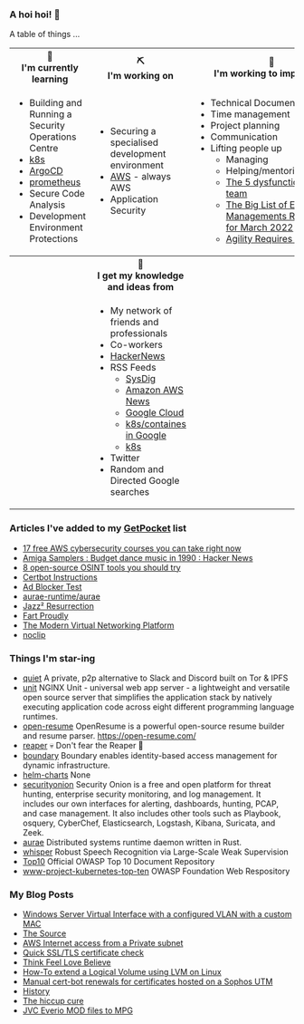 ### A hoi hoi! 👋

A table of things ...

<table>
    <tr>
        <th>🌱<br/>I'm currently learning</th>
        <th>⛏<br/> I'm working on</th>
        <th>🚧<br/>I'm working to improve on</th>
    </tr>
    <tr>
        <td>
            <ul>
                <li>Building and Running a Security Operations Centre</li>
                <li><a href="https://kubernetes.io/">k8s</a></li>
                <li><a href="https://argoproj.github.io/">ArgoCD</a></li>
                <li><a href="https://prometheus.io/">prometheus</a></li>
                <li>Secure Code Analysis</li>
                <li>Development Environment Protections</li>
            </ul>
        </td>
        <td>
            <ul>
                <li>Securing a specialised development environment</li>
                <li><a href="https://aws.amazon.com/">AWS</a> - always AWS</li>
                <li>Application Security</li>
            </ul>
        </td>
        <td>
            <ul>
                <li>Technical Documentation</li>
                <li>Time management</li>
                <li>Project planning</li>
                <li>Communication</li>
                <li>Lifting people up
                    <ul>
                      <li>Managing</li>
                      <li>Helping/mentoring/coaching</li>
                      <li><a href="https://valid.com/5-dysfunctions-of-a-team/">The 5 dysfunctions of a team</a></li>
                      <li><a href="https://practicallyleading.dev/the-big-list-of-engineering-management-resources-march-2022">The Big List of Engineering Managements Resources - for March 2022</a></li>
                      <li><a href="https://www.industriallogic.com/blog/agility-requires-balance/">Agility Requires Balance</a></li>
                    </ul>
                </li>
            </ul>
        </td>
    </tr>
    <tr>
        <th>&nbsp;</th>
        <th>🏫<br/>I get my knowledge and ideas from</th>
        <th>&nbsp;</th>
    </tr>
    <tr>
        <td>&nbsp;</td>
        <td>
            <ul>
                <li>My network of friends and professionals</li>
                <li>Co-workers</li>
                <li><a href="https://news.ycombinator.com/">HackerNews</a></li>
                <li>RSS Feeds
                    <ul>
                        <li><a href="http://fetchrss.com/rss/5b4e9e358a93f8cc058b4567960404014.xml">SysDig</a></li>
                        <li><a href="https://aws.amazon.com/new/feed/">Amazon AWS News</a></li>
                        <li><a href="https://cloudblog.withgoogle.com/rss/">Google Cloud</a></li>
                        <li><a href="https://cloudblog.withgoogle.com/products/containers-kubernetes/rss/">k8s/containes in Google</a></li>
                        <li><a href="https://kubernetes.io/feed.xml">k8s</a></li>
                    </ul>
                </li>
                <li>Twitter</li>
                <li>Random and Directed Google searches</li>
            </ul>
        </td>
        <td>&nbsp;</td>
    </tr>
</table>

### Articles I've added to my [GetPocket](https://getpocket.com/) list

* [17 free AWS cybersecurity courses you can take right now](https://www.helpnetsecurity.com/2023/09/12/free-aws-cybersecurity-courses/)
* [Amiga Samplers : Budget dance music in 1990 : Hacker News](https://news.ycombinator.com/item?id=37376675)
* [8 open-source OSINT tools you should try](https://www.helpnetsecurity.com/2023/08/22/open-source-osint-tools/)
* [Certbot Instructions](https://certbot-prod.eff.org/instructions?ws=other&os=ubuntufocal)
* [Ad Blocker Test](https://d3ward.github.io/toolz/adblock.html)
* [aurae-runtime/aurae](https://github.com/aurae-runtime/aurae)
* [Jazz² Resurrection](http://deat.tk/jazz2/)
* [Fart Proudly](https://en.wikipedia.org/wiki/Fart_Proudly)
* [The Modern Virtual Networking Platform](https://www.netmaker.io/)
* [noclip](https://noclip.website/#)

### Things I'm star-ing

* [quiet](https://github.com/TryQuiet/quiet)
  A private, p2p alternative to Slack and Discord built on Tor & IPFS
* [unit](https://github.com/nginx/unit)
  NGINX Unit - universal web app server - a lightweight and versatile open source server that simplifies the application stack by natively executing application code across eight different programming language runtimes.
* [open-resume](https://github.com/xitanggg/open-resume)
  OpenResume is a powerful open-source resume builder and resume parser. https://open-resume.com/
* [reaper](https://github.com/ghostsecurity/reaper)
  💀 Don't fear the Reaper 👻
* [boundary](https://github.com/hashicorp/boundary)
  Boundary enables identity-based access management for dynamic infrastructure. 
* [helm-charts](https://github.com/renovatebot/helm-charts)
  None
* [securityonion](https://github.com/Security-Onion-Solutions/securityonion)
  Security Onion is a free and open platform for threat hunting, enterprise security monitoring, and log management. It includes our own interfaces for alerting, dashboards, hunting, PCAP, and case management. It also includes other tools such as Playbook, osquery, CyberChef, Elasticsearch, Logstash, Kibana, Suricata, and Zeek.
* [aurae](https://github.com/aurae-runtime/aurae)
  Distributed systems runtime daemon written in Rust.
* [whisper](https://github.com/openai/whisper)
  Robust Speech Recognition via Large-Scale Weak Supervision
* [Top10](https://github.com/OWASP/Top10)
  Official OWASP Top 10 Document Repository
* [www-project-kubernetes-top-ten](https://github.com/OWASP/www-project-kubernetes-top-ten)
  OWASP Foundation Web Respository

### My Blog Posts

* [Windows Server Virtual Interface with a configured VLAN with a custom MAC](https://pgmac.net.au/technology/2019/12/23/windows-vlan.html)
* [The Source](https://pgmac.net.au/technology/2019/02/25/the-source.html)
* [AWS Internet access from a Private subnet](https://pgmac.net.au/technology/2018/09/03/aws-internet-private-subnets.html)
* [Quick SSL/TLS certificate check](https://pgmac.net.au/technology/2018/04/09/ssl-tls-check.html)
* [Think Feel Love Believe](https://pgmac.net.au/family/2017/11/03/think-feel-love-believe.html)
* [How-To extend a Logical Volume using LVM on Linux](https://pgmac.net.au/technology/2017/11/02/lmv-extend.html)
* [Manual cert-bot renewals for certificates hosted on a Sophos UTM](https://pgmac.net.au/technology/2017/08/30/cert-bot-renewal-sophos-utm.html)
* [History](https://pgmac.net.au/language/2017/08/19/history.html)
* [The hiccup cure](https://pgmac.net.au/no%20laughing%20matter/2017/05/28/the-hiccup-cure.html)
* [JVC Everio MOD files to MPG](https://pgmac.net.au/technology/2015/03/18/jvc-everio-mod-to-mpg.html)
